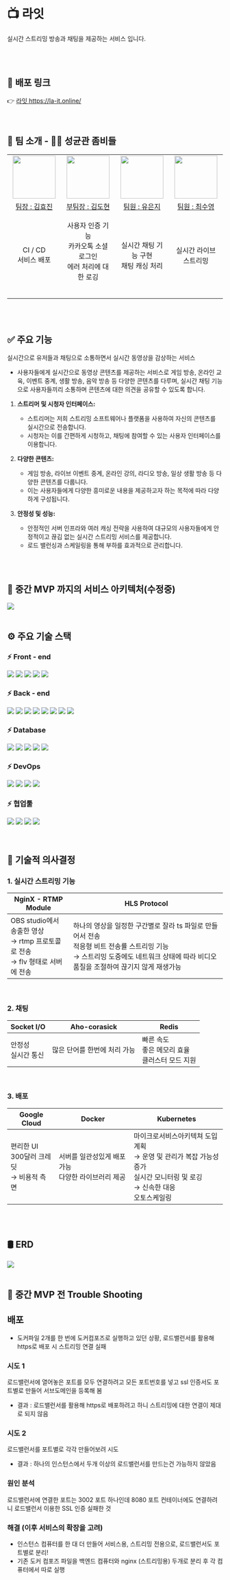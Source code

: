 # 📺 라잇

실시간 스트리밍 방송과 채팅을 제공하는 서비스 입니다.

<br>
<br>

## 🚀 배포 링크

<div>
    👉 <a href="https://la-it.online/">라잇 <span> https://la-it.online/ </span></a> 
</div>

<br>
<br>

## 👋 팀 소개 - 🧟‍♂️ 성균관 좀비들

<table>
  <tbody>
    <tr align="center">
      <td align="center"><img src="https://avatars.githubusercontent.com/u/134348257?v=4" width="100px;" alt=""/><br /></td>
      <td align="center"><img src="https://avatars.githubusercontent.com/u/77099657?v=4" width="100px;" alt=""/><br /></td>
      <td align="center"><img src="https://avatars.githubusercontent.com/u/130081021?v=4" width="100px;" alt=""/><br /></td>
      <td align="center"><img src="https://avatars.githubusercontent.com/u/108859974?v=4" width="100px;" alt=""/><br /></td>
    </tr>
    <tr align="center">
  </tr>
  <tr align="center">
  <td width="300"><a href="https://github.com/hyojinkim2028">팀장 : 김효진<br /></a></td>
  <td width="300"><a href="https://github.com/wolfram0407">부팀장 : 김도현</a></td>
  <td width="300"><a href="https://github.com/eunji624">팀원 : 유은지</a></td>
  <td width="300"><a href="https://github.com/choisooyoung-dev">팀원 : 최수영</a></td>
  </tr>
     <tr align="center" height="200">
    <td>
      CI / CD<br>
      서비스 배포 <br>
    </td>
    <td>
    사용자 인증 기능<br>
    카카오톡 소셜 로그인<br>
    에러 처리에 대한 로깅<br>
    <br>
    </td>
    <td>
      실시간 채팅 기능 구현<br>
      채팅 캐싱 처리<br>
    </td>
    <td>
      실시간 라이브 스트리밍<br>
    </td>
  </tr>
  </tbody>
</table>

<br>
<br>

## ✅ 주요 기능

실시간으로 유저들과 채팅으로 소통하면서 실시간 동영상을 감상하는 서비스

-   사용자들에게 실시간으로 동영상 콘텐츠를 제공하는 서비스로 게임 방송, 온라인 교육, 이벤트 중계, 생활 방송, 음악 방송 등 다양한 콘텐츠를 다루며, 실시간 채팅 기능으로 사용자들끼리 소통하며 콘텐츠에 대한 의견을 공유할 수 있도록 합니다.

1. **스트리머 및 시청자 인터페이스:**

    - 스트리머는 저희 스트리밍 소프트웨어나 플랫폼을 사용하여 자신의 콘텐츠를 실시간으로 전송합니다.
    - 시청자는 이를 간편하게 시청하고, 채팅에 참여할 수 있는 사용자 인터페이스를 이용합니다.

2. **다양한 콘텐츠:**

    - 게임 방송, 라이브 이벤트 중계, 온라인 강의, 라디오 방송, 일상 생활 방송 등 다양한 콘텐츠를 다룹니다.
    - 이는 사용자들에게 다양한 흥미로운 내용을 제공하고자 하는 목적에 따라 다양하게 구성됩니다.

3. **안정성 및 성능:**

    - 안정적인 서버 인프라와 여러 캐싱 전략을 사용하여 대규모의 사용자들에게 안정적이고 끊김 없는 실시간 스트리밍 서비스를 제공합니다.
    - 로드 밸런싱과 스케일링을 통해 부하를 효과적으로 관리합니다.

<br>
<br>

## 🎈 중간 MVP 까지의 서비스 아키텍처(수정중)

<img  src="https://file.notion.so/f/f/83c75a39-3aba-4ba4-a792-7aefe4b07895/d91c0de6-ff9d-4183-9ff5-cb4df126d488/Untitled.png?id=e30cf654-427e-4d95-a1c4-aed9581ff655&table=block&spaceId=83c75a39-3aba-4ba4-a792-7aefe4b07895&expirationTimestamp=1706911200000&signature=DkAn4igKYj70HJtHTqX4zxM_iy76m5ZwjA4LPl4xtLo&downloadName=Untitled.png">

<br>
<br>

## ⚙ 주요 기술 스택

<!-- 프로젝트에 사용된 기술 스택을 나열 -->

### ⚡ Front - end

<div dir="auto">
    <img src="https://img.shields.io/badge/EJS-B4CA65?style=for-the-badge&logo=EJS&logoColor=white">
    <img src="https://img.shields.io/badge/CSS3-1572B6?style=for-the-badge&logo=CSS3&logoColor=white">
    <img src="https://img.shields.io/badge/JavaScript-F7DF1E?style=for-the-badge&logo=JavaScript&logoColor=white">
    <img src="https://img.shields.io/badge/Bootstrap-7952B3?style=for-the-badge&logo=Bootstrap&logoColor=white">
    <img src="https://img.shields.io/badge/Axios-5A29E4?style=for-the-badge&logo=Axios&logoColor=white">
</div>

### ⚡ Back - end

<div dir="auto">
    <img src="https://img.shields.io/badge/nestjs-E0234E?style=for-the-badge&logo=nestjs&logoColor=white">
    <img src="https://img.shields.io/badge/Node.js-339933?style=for-the-badge&logo=Node.js&logoColor=white">
    <img src="https://img.shields.io/badge/socket.io-010101?style=for-the-badge&logo=socketdotio&logoColor=white">
    <img src="https://img.shields.io/badge/nginx-009639?style=for-the-badge&logo=nginx&logoColor=white">
    <img src="https://img.shields.io/badge/nginx_rtmp_module-009639?style=for-the-badge&logo=nginx&logoColor=white">
    <img src="https://img.shields.io/badge/hls protocol-010101?style=for-the-badge&logo=&logoColor=white">
    <img src="https://img.shields.io/badge/Typeorm-262627?style=for-the-badge&logo=typeorm&logoColor=white">
    <img src="https://img.shields.io/badge/TypeScript-3178C6?style=for-the-badge&logo=TypeScript&logoColor=white">
</div>

### ⚡ Database

<div dir="auto">
    <img src="https://img.shields.io/badge/MySQL-4479A1?style=for-the-badge&logo=MySQL&logoColor=white">
    <img src="https://img.shields.io/badge/Amazon RDS-527FFF?style=for-the-badge&logo=Amazon RDS&logoColor=white">
    <img src="https://img.shields.io/badge/Redis-DC382D?style=for-the-badge&logo=Redis&logoColor=white">
    <img src="https://img.shields.io/badge/mongodb-47A248?style=for-the-badge&logo=mongodb&logoColor=white">
    <img src="https://img.shields.io/badge/amazons3-569A31?style=for-the-badge&logo=amazons3&logoColor=white">
</div>

### ⚡ DevOps

<div dir="auto">
    <img src="https://img.shields.io/badge/googlecloud-4285F4?style=for-the-badge&logo=googlecloud&logoColor=white">
    <img src="https://img.shields.io/badge/kubernetes-326CE5?style=for-the-badge&logo=kubernetes&logoColor=white">
    <img src="https://img.shields.io/badge/docker-2496ED?style=for-the-badge&logo=docker&logoColor=white">
    <img src="https://img.shields.io/badge/sentry-362D59?style=for-the-badge&logo=sentry&logoColor=white">
</div>

### ⚡ 협업툴

<div dir="auto">
    <img src="https://img.shields.io/badge/Git-F05032?style=for-the-badge&logo=Git&logoColor=white">
    <img src="https://img.shields.io/badge/GitHub-181717?style=for-the-badge&logo=GitHub&logoColor=white">
    <img src="https://img.shields.io/badge/Slack-4A154B?style=for-the-badge&logo=Slack&logoColor=white">
    <img src="https://img.shields.io/badge/Notion-000000?style=for-the-badge&logo=Notion&logoColor=white">
</div>

<br>
<br>

## 🎯 기술적 의사결정

### 1. 실시간 스트리밍 기능

<table>
    <thead>
        <th>
            NginX - RTMP Module
        </th>
         <th>
            HLS Protocol
        </th>
    <thead>
   <tbody>
     <tr>
        <td>OBS studio에서 송출한 영상  <br /> → rtmp 프로토콜로 전송  <br /> → flv 형태로 서버에 전송</td>
        <td>하나의 영상을 일정한 구간별로 잘라 ts 파일로 만들어서 전송 <br />적응형 비트 전송률 스트리밍 기능<br /> → 스트리밍 도중에도 네트워크 상태에 따라 비디오 품질을 조절하여 끊기지 않게 재생가능</td>
    </tr>
   </tbody>
</table>

<br>

### 2. 채팅

<table>
    <thead>
        <th>
            Socket I/O
        </th>
         <th>
            Aho-corasick
        </th>
         <th>
            Redis
        </th>
    <thead>
   <tbody>
     <tr>
        <td> 안정성  <br /> 실시간 통신 </td>
        <td>많은 단어를 한번에 처리 가능</td>
        <td> 빠른 속도  <br /> 좋은 메모리 효율 <br /> 클러스터 모드 지원 </td>
    </tr>
   </tbody>
</table>

<br>

### 3. 배포

<table>
    <thead>
        <th>
            Google Cloud
        </th>
         <th>
            Docker
        </th>
         <th>
            Kubernetes
        </th>
    <thead>
   <tbody>
     <tr>
        <td> 편리한 UI  <br /> 300달러 크레딧 <br /> → 비용적 측면 </td>
        <td>서버를 일관성있게 배포 가능 <br /> 다양한 라이브러리 제공 </td>
        <td> 마이크로서비스아키텍쳐 도입 계획 <br /> → 운영 및 관리가 복잡 가능성 증가 <br /> 실시간 모니터링 및 로깅 <br /> → 신속한 대응  <br /> 오토스케일링</td>
    </tr>
   </tbody>
</table>

<br>
<br>

## 🛢 ERD

<img src="https://file.notion.so/f/f/83c75a39-3aba-4ba4-a792-7aefe4b07895/e7a014d6-96fa-4c7a-879b-f97fd08152b7/Untitled.png?id=ef77d1a1-e03d-4913-af88-a07665e356e1&table=block&spaceId=83c75a39-3aba-4ba4-a792-7aefe4b07895&expirationTimestamp=1706911200000&signature=AkNQo6vpidNtysOPROq7EBrc78vpJj8_xtqVBE_EO-A&downloadName=Untitled.png">

<br>
<br>

## 👾 중간 MVP 전 Trouble Shooting

<h2>배포</h2>

-   도커파일 2개를 한 번에 도커컴포즈로 실행하고 있던 상황, 로드밸런서를 활용해 https로 배포 시 스트리밍 연결 실패

### 시도 1

로드밸런서에 열어놓은 포트를 모두 연결하려고 모든 포트번호를 넣고 ssl 인증서도 포트별로 만들어 서브도메인을 등록해 봄

-   결과 : 로드밸런서를 활용해 https로 배포하려고 하니 스트리밍에 대한 연결이 제대로 되지 않음

### 시도 2

로드밸런서를 포트별로 각각 만들어보려 시도

-   결과 : 하나의 인스턴스에서 두개 이상의 로드밸런서를 만드는건 가능하지 않았음

### 원인 분석

로드밸런서에 연결한 포트는 3002 포트 하나인데 8080 포트 컨테이너에도 연결하려니 로드밸런서 이용한 SSL 인증 실패한 것

### 해결 (이후 서비스의 확장을 고려)

-   인스턴스 컴퓨터를 한 대 더 만들어 서비스용, 스트리밍 전용으로, 로드밸런서도 포트별로 분리!
-   기존 도커 컴포즈 파일을 백엔드 컴퓨터와 nginx (스트리밍용) 두개로 분리 후 각 컴퓨터에서 따로 실행
